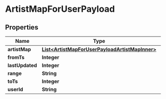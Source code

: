 

# ArtistMapForUserPayload


## Properties

| Name | Type | Description | Notes |
|------------ | ------------- | ------------- | -------------|
|**artistMap** | [**List&lt;ArtistMapForUserPayloadArtistMapInner&gt;**](ArtistMapForUserPayloadArtistMapInner.md) |  |  |
|**fromTs** | **Integer** |  |  |
|**lastUpdated** | **Integer** |  |  |
|**range** | **String** |  |  |
|**toTs** | **Integer** |  |  |
|**userId** | **String** |  |  |



